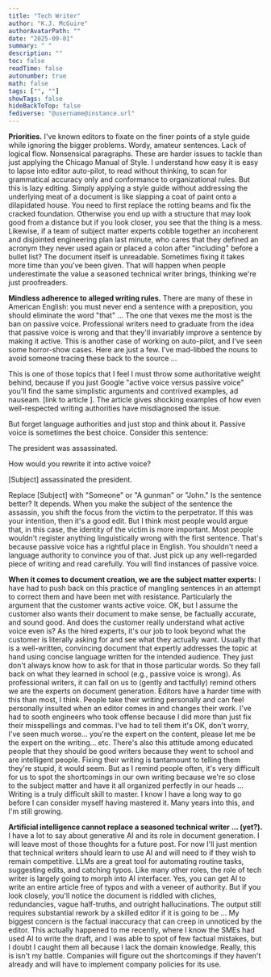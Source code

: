 ```yaml
---
title: "Tech Writer"
author: "K.J. McGuire"
authorAvatarPath: ""
date: "2025-09-01"
summary: " "
description: ""
toc: false
readTime: false
autonumber: true
math: false
tags: ["", ""]
showTags: false
hideBackToTop: false
fediverse: "@username@instance.url"
---
```





**Priorities.** I've known editors to fixate on the finer points of a style guide while ignoring the bigger problems. Wordy, amateur sentences. Lack of logical flow. Nonsensical paragraphs.
These are harder issues to tackle than just applying the Chicago Manual of Style. I understand how easy it is easy to lapse into editor auto-pilot, to read without thinking, to scan for grammatical accuracy only and conformance to organizational rules. But this is lazy editing. Simply applying a style guide without addressing the underlying meat of a document is like slapping a coat of paint onto a dilapidated house. You need to first replace the rotting beams and fix the cracked foundation. Otherwise you end up with a structure that may look good from a distance but if you look closer, you see that the thing is a mess. Likewise, if a team of subject matter experts cobble together an incoherent and disjointed engineering plan last minute, who cares that they defined an acronym they never used again or placed a colon after "including" before a bullet list? The document itself is unreadable. Sometimes fixing it takes more time than you've been given. That will happen when people underestimate the value a seasoned technical writer brings, thinking we're just proofreaders. 


**Mindless adherence to alleged writing rules.** There are many of these in American English: you must never end a sentence with a preposition, you should eliminate the word "that" ... The one that vexes me the most is the ban on passive voice. Professional writers need to graduate from the idea that passive voice is wrong and that they'll invariably improve a sentence by making it active. This is another case of working on auto-pilot, and I've seen some horror-show cases. Here are just a few. I've mad-libbed the nouns to avoid someone tracing these back to the source ...

This is one of those topics that I feel I must throw some authoritative weight behind, because if you just Google "active voice versus passive voice" you'll find the same simplistic arguments and contrived examples, ad nauseam. [link to article ]. The article gives shocking examples of how even well-respected writing authorities have misdiagnosed the issue.  

But forget language authorities and just stop and think about it. Passive voice is sometimes the best choice. Consider this sentence:

The president was assassinated.

How would you rewrite it into active voice?

[Subject] assassinated the president.

Replace [Subject] with "Someone" or "A gunman" or "John." Is the sentence better? It depends. When you make the subject of the sentence the assassin, you shift the focus from the victim to the perpetrator. If this was your intention, then it's a good edit. But I think most people would argue that, in this case, the identity of the victim is more important. Most people wouldn't register anything linguistically wrong with the first sentence. That's because passive voice has a rightful place in English. You shouldn't need a language authority to convince you of that. Just pick up any well-regarded piece of writing and read carefully. You will find instances of passive voice.  

**When it comes to document creation, we are the subject matter experts:** I have had to push back on this practice of mangling sentences in an attempt to correct them and have been met with resistance. Particularly the argument that the customer wants active voice. OK, but I assume the customer also wants their document to make sense, be factually accurate, and sound good. And does the customer really understand what active voice even is? As the hired experts, it's our job to look beyond what the customer is literally asking for and see what they actually want. Usually that is a well-written, convincing document that expertly addresses the topic at hand using concise language written for the intended audience. They just don't always know how to ask for that in those particular words. So they fall back on what they learned in school (e.g., passive voice is wrong). As professional writers, it can fall on us to (gently and tactfully) remind others we are the experts on document generation. Editors have a harder time with this than most, I think. People take their writing personally and can feel personally insulted when an editor comes in and changes their work. I've had to sooth engineers who took offense because I did more than just fix their misspellings and commas. I've had to tell them it's OK, don't worry, I've seen much worse... you're the expert on the content, please let me be the expert on the writing... etc. There's also this attitude among educated people that they should be good writers because they went to school and are intelligent people. Fixing their writing is tantamount to telling them they're stupid, it would seem. But as I remind people often, it's very difficult for us to spot the shortcomings in our own writing because we're so close to the subject matter and have it all organized perfectly in our heads ... Writing is a truly difficult skill to master. I know I have a long way to go before I can consider myself having mastered it. Many years into this, and I'm still growing.

**Artificial intelligence cannot replace a seasoned technical writer ... (yet?).** I have a lot to say about generative AI and its role in document generation. I will leave most of those thoughts for a future post. For now I'll just mention that technical writers should learn to use AI and will need to if they wish to remain competitive. LLMs are a great tool for automating routine tasks, suggesting edits, and catching typos. Like many other roles, the role of tech writer is largely going to morph into AI interfacer. Yes, you can get AI to write an entire article free of typos and with a veneer of authority. But if you look closely, you'll notice the document is riddled with cliches, redundancies, vague half-truths, and outright hallucinations. The output still requires substantial rework by a skilled editor if it is going to be ...  My biggest concern is the factual inaccuracy that can creep in unnoticed by the editor. This actually happened to me recently, where I know the SMEs had used AI to write the draft, and I was able to spot of few factual mistakes, but I doubt I caught them all because I lack the domain knowledge. Really, this is isn't my battle. Companies will figure out the shortcomings if they haven't already and will have to implement company policies for its use.  

